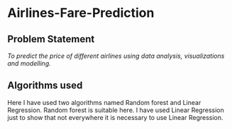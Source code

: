 # Airlines-Fare-Prediction

## Problem Statement
_To predict the price of different airlines using data analysis, visualizations and modelling._

## Algorithms used
Here I have used two algorithms named Random forest and Linear Regression.
Random forest is suitable here. I have used Linear Regression just to show that not everywhere it is necessary to use Linear Regression.
